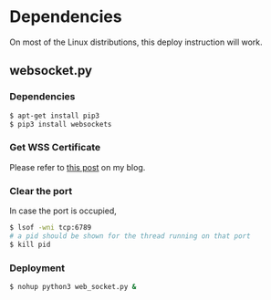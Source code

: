 # Dependencies
On most of the Linux distributions, this deploy instruction will work.

## websocket.py
### Dependencies
```bash
$ apt-get install pip3
$ pip3 install websockets
```

### Get WSS Certificate
Please refer to [this post](https://fenghe.us/wsssecure-websockt-fix-neterr_cert_revoked/) on my blog.

### Clear the port
In case the port is occupied,
```bash
$ lsof -wni tcp:6789 
# a pid should be shown for the thread running on that port
$ kill pid
```

### Deployment
```bash
$ nohup python3 web_socket.py &
```